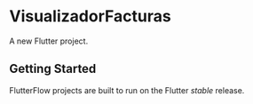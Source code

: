 # VisualizadorFacturas

A new Flutter project.

## Getting Started

FlutterFlow projects are built to run on the Flutter _stable_ release.
